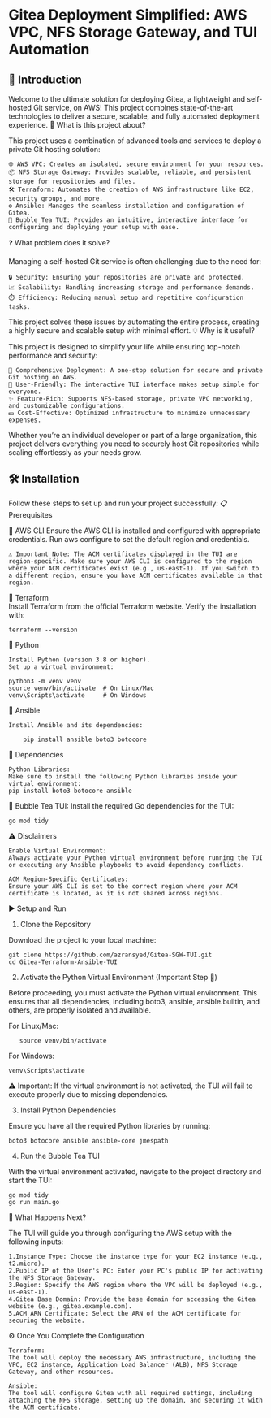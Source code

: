 # Gitea Deployment Simplified: AWS VPC, NFS Storage Gateway, and TUI Automation

## 🌟 Introduction

Welcome to the ultimate solution for deploying Gitea, a lightweight and self-hosted Git service, on AWS! This project combines state-of-the-art technologies to deliver a secure, scalable, and fully automated deployment experience.
🚀 What is this project about?

This project uses a combination of advanced tools and services to deploy a private Git hosting solution:

    🌐 AWS VPC: Creates an isolated, secure environment for your resources.
    📦 NFS Storage Gateway: Provides scalable, reliable, and persistent storage for repositories and files.
    🛠️ Terraform: Automates the creation of AWS infrastructure like EC2, security groups, and more.
    ⚙️ Ansible: Manages the seamless installation and configuration of Gitea.
    🎨 Bubble Tea TUI: Provides an intuitive, interactive interface for configuring and deploying your setup with ease.

❓ What problem does it solve?

Managing a self-hosted Git service is often challenging due to the need for:

    🔒 Security: Ensuring your repositories are private and protected.
    📈 Scalability: Handling increasing storage and performance demands.
    ⏱️ Efficiency: Reducing manual setup and repetitive configuration tasks.

This project solves these issues by automating the entire process, creating a highly secure and scalable setup with minimal effort.
💡 Why is it useful?

This project is designed to simplify your life while ensuring top-notch performance and security:

    🔑 Comprehensive Deployment: A one-stop solution for secure and private Git hosting on AWS.
    🤝 User-Friendly: The interactive TUI interface makes setup simple for everyone.
    ✨ Feature-Rich: Supports NFS-based storage, private VPC networking, and customizable configurations.
    💵 Cost-Effective: Optimized infrastructure to minimize unnecessary expenses.

Whether you’re an individual developer or part of a large organization, this project delivers everything you need to securely host Git repositories while scaling effortlessly as your needs grow.


## 🛠️ Installation

Follow these steps to set up and run your project successfully:
📋 Prerequisites

🔗 AWS CLI
        Ensure the AWS CLI is installed and configured with appropriate credentials.
        Run aws configure to set the default region and credentials.

    ⚠️ Important Note: The ACM certificates displayed in the TUI are region-specific. Make sure your AWS CLI is configured to the region where your ACM certificates exist (e.g., us-east-1). If you switch to a different region, ensure you have ACM certificates available in that region.

🔗 Terraform       
Install Terraform from the official Terraform website.
        Verify the installation with:

    terraform --version

🔗 Python

    Install Python (version 3.8 or higher).
    Set up a virtual environment:

    python3 -m venv venv  
    source venv/bin/activate  # On Linux/Mac  
    venv\Scripts\activate     # On Windows  

🔗 Ansible

    Install Ansible and its dependencies:

        pip install ansible boto3 botocore  

🔗 Dependencies

    Python Libraries:
    Make sure to install the following Python libraries inside your virtual environment:
    pip install boto3 botocore ansible

  

🔗 Bubble Tea TUI:
Install the required Go dependencies for the TUI:

    go mod tidy  

⚠️ Disclaimers

    Enable Virtual Environment:
    Always activate your Python virtual environment before running the TUI or executing any Ansible playbooks to avoid dependency conflicts.

    ACM Region-Specific Certificates:
    Ensure your AWS CLI is set to the correct region where your ACM certificate is located, as it is not shared across regions.




▶️ Setup and Run
1. Clone the Repository

Download the project to your local machine:
```
git clone https://github.com/azransyed/Gitea-SGW-TUI.git  
cd Gitea-Terraform-Ansible-TUI
```


2. Activate the Python Virtual Environment (Important Step 🚨)

Before proceeding, you must activate the Python virtual environment. This ensures that all dependencies, including boto3, ansible, ansible.builtin, and others, are properly isolated and available.

For Linux/Mac:

```
   source venv/bin/activate  
```
For Windows:

    venv\Scripts\activate  

⚠️ Important:
If the virtual environment is not activated, the TUI will fail to execute properly due to missing dependencies.


3. Install Python Dependencies

Ensure you have all the required Python libraries by running:
```
boto3 botocore ansible ansible-core jmespath  
```
4. Run the Bubble Tea TUI

With the virtual environment activated, navigate to the project directory and start the TUI:
```
go mod tidy 
go run main.go  
```


🎯 What Happens Next?

The TUI will guide you through configuring the AWS setup with the following inputs:

    1.Instance Type: Choose the instance type for your EC2 instance (e.g., t2.micro).
    2.Public IP of the User's PC: Enter your PC's public IP for activating the NFS Storage Gateway.
    3.Region: Specify the AWS region where the VPC will be deployed (e.g., us-east-1).
    4.Gitea Base Domain: Provide the base domain for accessing the Gitea website (e.g., gitea.example.com).
    5.ACM ARN Certificate: Select the ARN of the ACM certificate for securing the website.

⚙️ Once You Complete the Configuration

    Terraform:
    The tool will deploy the necessary AWS infrastructure, including the VPC, EC2 instance, Application Load Balancer (ALB), NFS Storage Gateway, and other resources.

    Ansible:
    The tool will configure Gitea with all required settings, including attaching the NFS storage, setting up the domain, and securing it with the ACM certificate.
